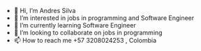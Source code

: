- 👋 Hi, I’m Andres Silva
- 👀 I’m interested in jobs in programming and Software Engineer
- 🌱 I’m currently learning Software Engineer
- 💞️ I’m looking to collaborate on jobs in programming
- 📫 How to reach me +57 3208024253 , Colombia

<!---
Andrerium/Andrerium is a ✨ special ✨ repository because its `README.md` (this file) appears on your GitHub profile.
You can click the Preview link to take a look at your changes.
--->
